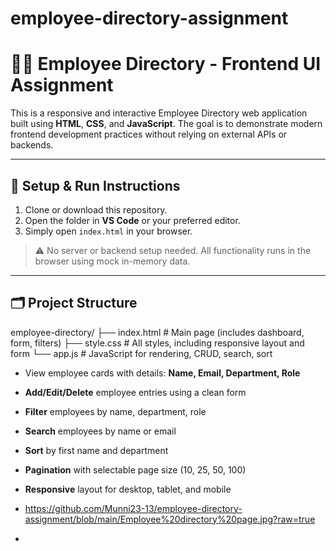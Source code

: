 # employee-directory-assignment

# 🧑‍💼 Employee Directory - Frontend UI Assignment

This is a responsive and interactive Employee Directory web application built using **HTML**, **CSS**, and **JavaScript**. The goal is to demonstrate modern frontend development practices without relying on external APIs or backends.

---

## 🚀 Setup & Run Instructions

1. Clone or download this repository.
2. Open the folder in **VS Code** or your preferred editor.
3. Simply open `index.html` in your browser.

> ⚠️ No server or backend setup needed. All functionality runs in the browser using mock in-memory data.

---

## 🗂️ Project Structure

employee-directory/
├── index.html # Main page (includes dashboard, form, filters)
├── style.css # All styles, including responsive layout and form
└── app.js # JavaScript for rendering, CRUD, search, sort

- View employee cards with details: **Name, Email, Department, Role**
- **Add/Edit/Delete** employee entries using a clean form
- **Filter** employees by name, department, role
- **Search** employees by name or email
- **Sort** by first name and department
- **Pagination** with selectable page size (10, 25, 50, 100)
- **Responsive** layout for desktop, tablet, and mobile

- https://github.com/Munni23-13/employee-directory-assignment/blob/main/Employee%20directory%20page.jpg?raw=true
- 



